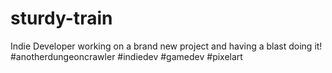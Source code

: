 # sturdy-train
Indie Developer working on a brand new project and having a blast doing it! #anotherdungeoncrawler #indiedev #gamedev #pixelart
